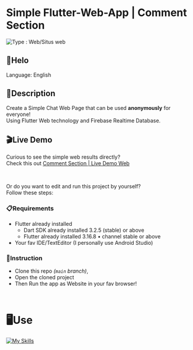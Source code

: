 # Simple Flutter-Web-App | Comment Section
<img src="https://img.shields.io/badge/Type-Web%2FSitus%20web-lightgrey" alt="Type : Web/Situs web"> 

## 👋Helo

Language: English

## 📝Description
Create a Simple Chat Web Page that can be used **anonymously** for everyone! \
Using Flutter Web technology and Firebase Realtime Database.

## 🎬Live Demo
Curious to see the simple web results directly?\
Check this out <a href="https://khip01.github.io/comment_section/" target="_blank">Comment Section | Live Demo Web</a>

<br>

Or do you want to edit and run this project by yourself? <br>
Follow these steps:

### 📋Requirements
- Flutter already installed
  - Dart SDK already installed 3.2.5 (stable) or above
  - Flutter already installed 3.16.8 • channel stable or above
- Your fav IDE/TextEditor (I personally use Android Studio)

### 📖Instruction
- Clone this repo _(`main` branch)_,
- Open the cloned project
- Then Run the app as Website in your fav browser! 

<br>

# 🖥️Use
[![My Skills](https://skillicons.dev/icons?i=flutter,androidstudio,firebase,html,tailwind)](https://github.com/Khip01)
